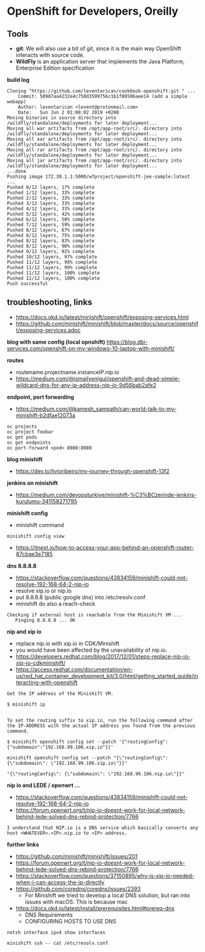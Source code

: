 # OpenShift for Developers, Oreilly

## Tools
* __git__: We will also use a bit of git, since it is the main way OpenShift interacts with source code. 
* __WildFly__ is an application server that implements the Java Platform, Enterprise Edition specification


__build log__
```
Cloning "https://github.com/leventarican/cookbook-openshift.git " ...
	Commit:	50987aa4232e4c750d3599756c1b1f09506aee14 (add a simple webapp)
	Author:	leventarican <levent@protonmail.com>
	Date:	Sun Jun 2 01:08:02 2019 +0200
Moving binaries in source directory into /wildfly/standalone/deployments for later deployment...
Moving all war artifacts from /opt/app-root/src/. directory into /wildfly/standalone/deployments for later deployment...
Moving all ear artifacts from /opt/app-root/src/. directory into /wildfly/standalone/deployments for later deployment...
Moving all rar artifacts from /opt/app-root/src/. directory into /wildfly/standalone/deployments for later deployment...
Moving all jar artifacts from /opt/app-root/src/. directory into /wildfly/standalone/deployments for later deployment...
...done
Pushing image 172.30.1.1:5000/wfproject/openshift-jee-sample:latest ...
Pushed 0/12 layers, 17% complete
Pushed 1/12 layers, 33% complete
Pushed 2/12 layers, 33% complete
Pushed 3/12 layers, 33% complete
Pushed 4/12 layers, 33% complete
Pushed 5/12 layers, 42% complete
Pushed 6/12 layers, 50% complete
Pushed 7/12 layers, 59% complete
Pushed 8/12 layers, 67% complete
Pushed 8/12 layers, 75% complete
Pushed 8/12 layers, 83% complete
Pushed 8/12 layers, 90% complete
Pushed 9/12 layers, 92% complete
Pushed 10/12 layers, 97% complete
Pushed 11/12 layers, 98% complete
Pushed 11/12 layers, 99% complete
Pushed 11/12 layers, 100% complete
Pushed 12/12 layers, 100% complete
Push successful
```

## troubleshooting, links
* https://docs.okd.io/latest/minishift/openshift/exposing-services.html
* https://github.com/minishift/minishift/blob/master/docs/source/openshift/exposing-services.adoc

__blog with same config (local opnshift)__
https://blog.dbi-services.com/openshift-on-my-windows-10-laptop-with-minishift/

__routes__
* routename.projectname.instanceIP.nip.io
* https://medium.com/@ismailyenigul/openshift-and-dead-simple-wildcard-dns-for-any-ip-address-nip-io-9d56bab2afe2

__endpoint, port forwarding__
* https://medium.com/@kamesh_sampath/can-world-talk-to-my-minishift-b2dfae12073a
```
oc projects
oc project foobar
oc get pods
oc get endpoints
oc port-forward <pod> 8080:8080
```

__blog minishift__
* https://dev.to/livioribeiro/my-journey-through-openshift-13f2

__jenkins on minishift__
* https://medium.com/devopsturkiye/minishift-%C3%BCzerinde-jenkins-kurulumu-341158271795

__minishift config__
* minishift command
```
minishift config view
```
* https://itnext.io/how-to-access-your-app-behind-an-openshift-router-87cbae3e7185

__dns 8.8.8.8__
* https://stackoverflow.com/questions/43834159/minishift-could-not-resolve-192-168-64-2-nip-io
* resolve xip.io or nip.io
* put 8.8.8.8 (public google dns) into /etc/resolv.conf
* minishift do also a reach-check
```
Checking if external host is reachable from the Minishift VM ...
   Pinging 8.8.8.8 ... OK
```

__nip and xip io__
* replace nip.io with xip.io in CDK/Minishift
* you would have been affected by the unavailability of nip.io.
* https://developers.redhat.com/blog/2017/12/01/steps-replace-nip-io-xip-io-cdkminishift/
* https://access.redhat.com/documentation/en-us/red_hat_container_development_kit/3.0/html/getting_started_guide/interacting-with-openshift
```
Get the IP address of the Minishift VM.

$ minishift ip


To set the routing suffix to xip.io, run the following command after the IP-ADDRESS with the actual IP address you found from the previous command.

$ minishift openshift config set --patch '{"routingConfig":{"subdomain":"192.168.99.106.xip.io"}}'

minishift openshift config set --patch "{\"routingConfig\": {\"subdomain\": \"192.168.99.106.xip.io\"}}"

"{\"routingConfig\": {\"subdomain\": \"192.168.99.106.nip.io\"}}"
```

__nip io and LEDE / openwrt ...__
* https://stackoverflow.com/questions/43834159/minishift-could-not-resolve-192-168-64-2-nip-io
* https://forum.openwrt.org/t/nip-io-doesnt-work-for-local-network-behind-lede-solved-dns-rebind-protection/7766
```
I understand that NIP.io is a DNS service which basically converts any host <WHATEVER>.<IP>.nip.io to <IP> address.
```

__further links__
* https://github.com/minishift/minishift/issues/201
* https://forum.openwrt.org/t/nip-io-doesnt-work-for-local-network-behind-lede-solved-dns-rebind-protection/7766
* https://stackoverflow.com/questions/37150895/why-is-xip-io-needed-when-i-can-access-the-ip-directly
* https://github.com/coredns/coredns/issues/2393
    * For Minishift we tried to develop a local DNS solution, but ran into issues with macOS. This is because mac
* https://docs.okd.io/latest/install/prerequisites.html#prereq-dns
    * DNS Requirements
    * CONFIGURING HOSTS TO USE DNS
```
netsh interface ipv4 show interfaces
```

```
minishift ssh -- cat /etc/resolv.conf
```